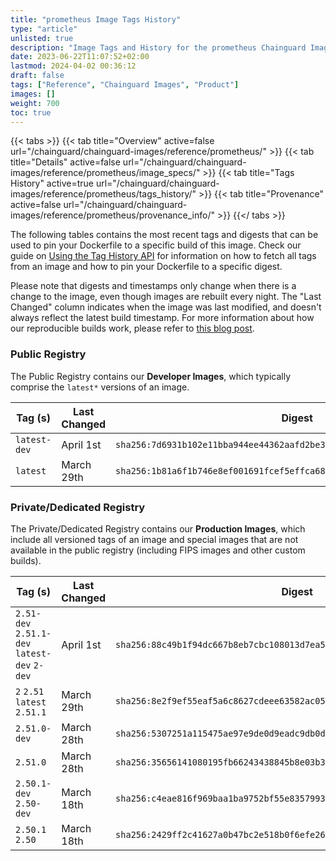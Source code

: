 ```yaml
---
title: "prometheus Image Tags History"
type: "article"
unlisted: true
description: "Image Tags and History for the prometheus Chainguard Image"
date: 2023-06-22T11:07:52+02:00
lastmod: 2024-04-02 00:36:12
draft: false
tags: ["Reference", "Chainguard Images", "Product"]
images: []
weight: 700
toc: true
---
```


{{< tabs >}}
{{< tab title="Overview" active=false url="/chainguard/chainguard-images/reference/prometheus/" >}}
{{< tab title="Details" active=false url="/chainguard/chainguard-images/reference/prometheus/image_specs/" >}}
{{< tab title="Tags History" active=true url="/chainguard/chainguard-images/reference/prometheus/tags_history/" >}}
{{< tab title="Provenance" active=false url="/chainguard/chainguard-images/reference/prometheus/provenance_info/" >}}
{{</ tabs >}}

The following tables contains the most recent tags and digests that can be used to pin your Dockerfile to a specific build of this image. Check our guide on [Using the Tag History API](/chainguard/chainguard-images/using-the-tag-history-api/) for information on how to fetch all tags from an image and how to pin your Dockerfile to a specific digest.

Please note that digests and timestamps only change when there is a change to the image, even though images are rebuilt every night. The "Last Changed" column indicates when the image was last modified, and doesn't always reflect the latest build timestamp. For more information about how our reproducible builds work, please refer to [this blog post](https://www.chainguard.dev/unchained/reproducing-chainguards-reproducible-image-builds).

### Public Registry
The Public Registry contains our **Developer Images**, which typically comprise the `latest*` versions of an image.

| Tag (s)       | Last Changed | Digest                                                                    |
|---------------|--------------|---------------------------------------------------------------------------|
|  `latest-dev` | April 1st    | `sha256:7d6931b102e11bba944ee44362aafd2be3b1c56e5aa2fde0557f2aa0bfc913e9` |
|  `latest`     | March 29th   | `sha256:1b81a6f1b746e8ef001691fcef5effca681bfdef8df62608438b5509ec65fd72` |


### Private/Dedicated Registry
The Private/Dedicated Registry contains our **Production Images**, which include all versioned tags of an image and special images that are not available in the public registry (including FIPS images and other custom builds).

| Tag (s)                                       | Last Changed | Digest                                                                    |
|-----------------------------------------------|--------------|---------------------------------------------------------------------------|
|  `2.51-dev` `2.51.1-dev` `latest-dev` `2-dev` | April 1st    | `sha256:88c49b1f94dc667b8eb7cbc108013d7ea5fdc8ba8249e54e86e2a86aad3f6d52` |
|  `2` `2.51` `latest` `2.51.1`                 | March 29th   | `sha256:8e2f9ef55eaf5a6c8627cdeee63582ac05e5bc3288cb3c917ef9537762ff4edc` |
|  `2.51.0-dev`                                 | March 28th   | `sha256:5307251a115475ae97e9de0d9eadc9db0d5d57a74f7dcd5e5128babaab1c3afb` |
|  `2.51.0`                                     | March 28th   | `sha256:35656141080195fb66243438845b8e03b3034901c81323bb59e13754e137d2f1` |
|  `2.50.1-dev` `2.50-dev`                      | March 18th   | `sha256:c4eae816f969baa1ba9752bf55e8357993d3ac3ddf0daa9349b423eb96c48a87` |
|  `2.50.1` `2.50`                              | March 18th   | `sha256:2429ff2c41627a0b47bc2e518b0f6efe26e3c94c286221e8e1b1e22e88ade7cc` |

